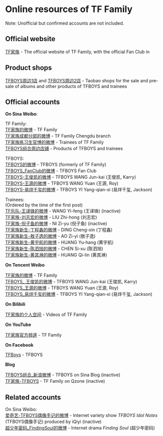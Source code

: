 # Online resources of TF Family

Note: Unofficial but confirmed accounts are not included.

## Official website

[TF家族](http://tfent.cn) - The official website of TF Family, with the official Fan Club in

## Product shops

[TFBOYS周边1店](https://t-fans.taobao.com) and
[TFBOYS周边2店](https://shop111411676.taobao.com/) - Taobao shops for the sale and pre-sale of albums and other products of TFBOYS and trainees

## Official accounts

**On Sina Weibo**:

TF Family:  
[TF家族的微博](http://weibo.com/tfentertainment) - TF Family  
[TF家族成都分部的微博](http://weibo.com/u/5476949164) - TF Family Chengdu branch  
[TF家族练习生官博的微博](http://weibo.com/u/3899740210) - Trainees of TF Family  
[TFBOYS组合周边店铺](http://weibo.com/tfshop) - Products of TFBOYS and trainees  

TFBOYS:  
[TFBOYS的微博](http://weibo.com/tfent) - TFBOYS (formerly of TF Family)  
[TFBOYS_FanClub的微博](http://weibo.com/tfboysfc) - TFBOYS Fan Club  
[TFBOYS-王俊凯的微博](http://weibo.com/tfwangjunkai) - TFBOYS WANG Jun-kai (王俊凯, Karry)  
[TFBOYS-王源的微博](http://weibo.com/tfwangyuan) - TFBOYS WANG Yuan (王源, Roy)  
[TFBOYS-易烊千玺的微博](http://weibo.com/tfyiyangqianxi) - TFBOYS YI Yang-qian-xi (易烊千玺, Jackson)  

Trainees:  
(Ordered by the time of the first post)  
[TF乐队-王译锋的微博](http://weibo.com/tfwangyifeng) - WANG Yi-feng (王译锋) (inactive)  
[TF家族-刘志宏的微博](http://weibo.com/tfliuzhihong) - LIU Zhi-hong (刘志宏)  
[TF家族-倪子鱼的微博](http://weibo.com/tfniziyu) - NI Zi-yu (倪子鱼) (inactive)  
[TF家族新生-丁程鑫的微博](http://weibo.com/u/5781292544) - DING Cheng-xin (丁程鑫)  
[TF家族新生-敖子逸的微博](http://weibo.com/u/5781311106) - AO Zi-yi (敖子逸)  
[TF家族新生-黄宇航的微博](http://weibo.com/u/5781316651) - HUANG Yu-hang (黄宇航)  
[TF家族新生-陈泗旭的微博](http://weibo.com/u/5780592127) - CHEN Si-xu (陈泗旭)  
[TF家族新生-黄其淋的微博](http://weibo.com/u/5780931227) - HUANG Qi-lin (黄其淋)  

**On Tencent Weibo**

[TF家族的微博](http://t.qq.com/t_fent) - TF Family  
[TFBOYS_ 王俊凯的微博](http://t.qq.com/tfwangjunkai) - TFBOYS WANG Jun-kai (王俊凯, Karry)  
[TFBOYS_王源的微博](t.qq.com/tf-wangyuan) - TFBOYS WANG Yuan (王源, Roy)  
[TFBOYS_易烊千玺的微博](http://t.qq.com/tfyiyang) - TFBOYS YI Yang-qian-xi (易烊千玺, Jackson)  

**On Bilibili**

[TF家族的个人空间](http://space.bilibili.com/3670216) - Videos of TF Family  

**On YouTube**

[TF家族官方频道](https://www.youtube.com/channel/UC5k3BlaVrHN7jvdJF4sERMg) - TF Family  

**On Facebook**

[TFBoys](https://www.facebook.com/TFBoys-311184039065926) - TFBOYS  

**Blog**

[TFBOYS组合_新浪微博](http://blog.sina.com.cn/u/1804549454) - TFBOYS on Sina Blog (inactive)  
[TF家族-TFBOYS](http://user.qzone.qq.com/1772859020) - TF Family on Qzone (inactive)  

## Related accounts

On Sina Weibo:  
[爱奇艺-TFBOYS偶像手记的微博](http://weibo.com/ouxiangshouji) - Internet variety show *TFBOYS Idol Notes* (TFBOYS偶像手记) produced by iQiyi (inactive)  
[超少年密码_FindingSoul的微博](http://weibo.com/u/5818807753) - Internet drama *Finding Soul* (超少年密码)  

